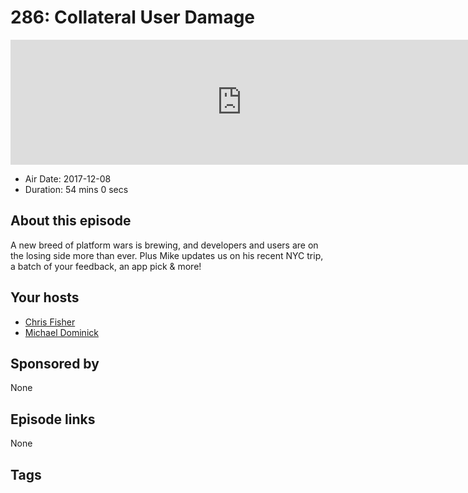 # 286: Collateral User Damage

<iframe src="https://player.fireside.fm/v2/MLf2ZzhC+GvVXp45H?theme=dark" width="740" height="200" frameborder="0" scrolling="no"></iframe>

* Air Date: 2017-12-08
* Duration: 54 mins 0 secs

## About this episode

A new breed of platform wars is brewing, and developers and users are on the losing side more than ever. Plus Mike updates us on his recent NYC trip, a batch of your feedback, an app pick & more!

## Your hosts
* [Chris Fisher](https://coder.show/hosts/chrislas)
* [Michael Dominick](https://coder.show/hosts/michael)

## Sponsored by

None



## Episode links

None



## Tags

